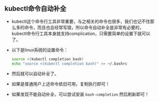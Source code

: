 ## kubectl命令自动补全
- kubectl这个命令行工具非常重要，与之相关的命令也很多，我们也记不住那么多的命令，而且也会经常写错，所以命令自动补全是非常有必要的，kubectl命令行工具本身就支持complication，只需要简单的设置下就可以了。
- 以下是linux系统的设置命令：

  ``` bash
  source <(kubectl completion bash)
  echo "source <(kubectl completion bash)" >> ~/.bashrc
  ```
- 然后就可以自动补全了。
- 如果是普通用户上述命令依旧可用，复制执行即可！
- 如果发现不能自动补全，可以尝试安装 `bash-completion` 然后刷新即可！
